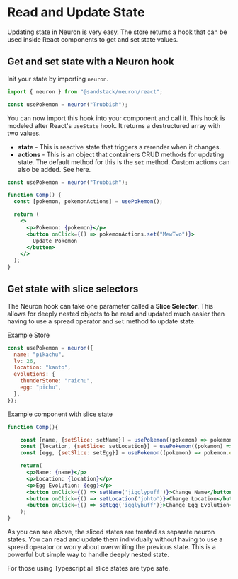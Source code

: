 # Read and Update State

Updating state in Neuron is very easy. The store returns a hook that can be used inside React components to get and set state values.

## Get and set state with a Neuron hook

Init your state by importing `neuron`.

```jsx
import { neuron } from "@sandstack/neuron/react";

const usePokemon = neuron("Trubbish");
```

You can now import this hook into your component and call it. This hook is modeled after React's `useState` hook. It returns a destructured array with two values.

- **state** - This is reactive state that triggers a rerender when it changes.
- **actions** - This is an object that containers CRUD methods for updating state. The default method for this is the `set` method. Custom actions can also be added. See here.

```jsx
const usePokemon = neuron("Trubbish");

function Comp() {
  const [pokemon, pokemonActions] = usePokemon();

  return (
    <>
      <p>Pokemon: {pokemon}</p>
      <button onClick={() => pokemonActions.set("MewTwo")}>
        Update Pokemon
      </button>
    </>
  );
}
```

## Get state with slice selectors

The Neuron hook can take one parameter called a **Slice Selector**. This allows for deeply nested objects to be read and updated much easier then having to use a spread operator and `set` method to update state.

Example Store

```jsx
const usePokemon = neuron({
  name: "pikachu",
  lv: 26,
  location: "kanto",
  evolutions: {
    thunderStone: "raichu",
    egg: "pichu",
  },
});
```

Example component with slice state

```jsx
function Comp(){

    const [name, {setSlice: setName}] = usePokemon((pokemon) => pokemon.name);
    const [location, {setSlice: setLocation}] = usePokemon((pokemon) => pokemon.location);
    const [egg, {setSlice: setEgg}] = usePokemon((pokemon) => pokemon.evolution.egg);

    return(
      <p>Name: {name}</p>
      <p>Location: {location}</p>
      <p>Egg Evolution: {egg}</p>
      <button onClick={() => setName('jigglypuff')}>Change Name</button>
      <button onClick={() => setLocation('johto')}>Change Location</button>
      <button onClick={() => setEgg('igglybuff')}>Change Egg Evolution</button>
    );
}
```

As you can see above, the sliced states are treated as separate neuron states. You can read and update them individually without having to use a spread operator or worry about overwriting the previous state. This is a powerful but simple way to handle deeply nested state.

For those using Typescript all slice states are type safe.

